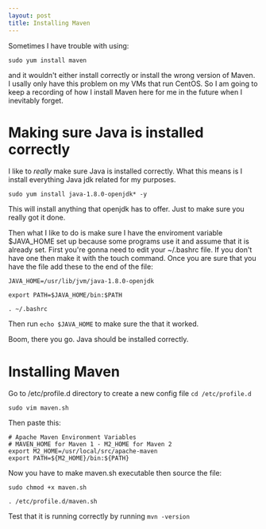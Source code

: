 ```yaml
---
layout: post
title: Installing Maven
---
```


Sometimes I have trouble with using:

`sudo yum install maven`

and it wouldn't either install correctly or install the wrong version of Maven. I usally only have this problem on my VMs that run CentOS.
So I am going to keep a recording of how I install Maven here for me in the future when I inevitably forget.

# Making sure Java is installed correctly 

I like to _really_ make sure Java is installed correctly. What this means is I install everything Java jdk related for my purposes.

`sudo yum install java-1.8.0-openjdk* -y` 

This will install anything that openjdk has to offer. Just to make sure you really got it done. 

Then what I like to do is make sure I have the enviroment variable $JAVA_HOME set up because some programs use it and assume that it is already set.
First you're gonna need to edit your ~/.bashrc file. If you don't have one then make it with the touch command. Once you are sure that you have
the file add these to the end of the file:

`JAVA_HOME=/usr/lib/jvm/java-1.8.0-openjdk`

`export PATH=$JAVA_HOME/bin:$PATH`

`. ~/.bashrc` 

Then run `echo $JAVA_HOME` to make sure the that it worked. 

Boom,  there you go. Java should be installed correctly.

# Installing Maven 

Go to /etc/profile.d directory to create a new config file
`cd /etc/profile.d`

`sudo vim maven.sh`

Then paste this:

```Shell Session
# Apache Maven Environment Variables
# MAVEN_HOME for Maven 1 - M2_HOME for Maven 2
export M2_HOME=/usr/local/src/apache-maven
export PATH=${M2_HOME}/bin:${PATH}
```
Now you have to make maven.sh executable then source the file:

`sudo chmod +x maven.sh`

`. /etc/profile.d/maven.sh`

Test that it is running correctly by running `mvn -version` 
